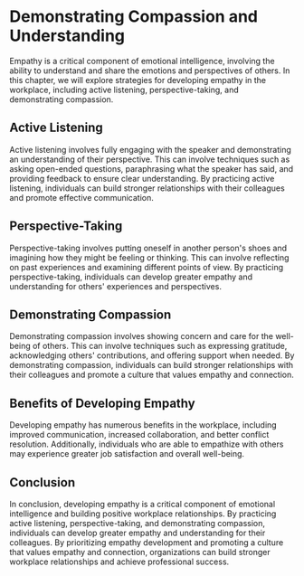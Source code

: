 Demonstrating Compassion and Understanding
=========================================================================

Empathy is a critical component of emotional intelligence, involving the ability to understand and share the emotions and perspectives of others. In this chapter, we will explore strategies for developing empathy in the workplace, including active listening, perspective-taking, and demonstrating compassion.

Active Listening
----------------

Active listening involves fully engaging with the speaker and demonstrating an understanding of their perspective. This can involve techniques such as asking open-ended questions, paraphrasing what the speaker has said, and providing feedback to ensure clear understanding. By practicing active listening, individuals can build stronger relationships with their colleagues and promote effective communication.

Perspective-Taking
------------------

Perspective-taking involves putting oneself in another person's shoes and imagining how they might be feeling or thinking. This can involve reflecting on past experiences and examining different points of view. By practicing perspective-taking, individuals can develop greater empathy and understanding for others' experiences and perspectives.

Demonstrating Compassion
------------------------

Demonstrating compassion involves showing concern and care for the well-being of others. This can involve techniques such as expressing gratitude, acknowledging others' contributions, and offering support when needed. By demonstrating compassion, individuals can build stronger relationships with their colleagues and promote a culture that values empathy and connection.

Benefits of Developing Empathy
------------------------------

Developing empathy has numerous benefits in the workplace, including improved communication, increased collaboration, and better conflict resolution. Additionally, individuals who are able to empathize with others may experience greater job satisfaction and overall well-being.

Conclusion
----------

In conclusion, developing empathy is a critical component of emotional intelligence and building positive workplace relationships. By practicing active listening, perspective-taking, and demonstrating compassion, individuals can develop greater empathy and understanding for their colleagues. By prioritizing empathy development and promoting a culture that values empathy and connection, organizations can build stronger workplace relationships and achieve professional success.
